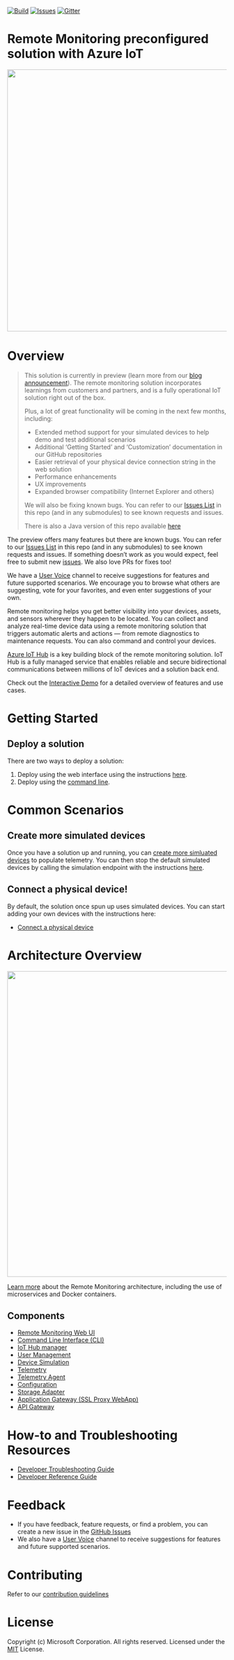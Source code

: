 [![Build][build-badge]][build-url]
[![Issues][issues-badge]][issues-url]
[![Gitter][gitter-badge]][gitter-url]

Remote Monitoring preconfigured solution with Azure IoT
========
<div align="center">
<img src="https://user-images.githubusercontent.com/3317135/31798657-c75aaaec-b4e9-11e7-9835-dea95cb5316d.png" width="600" height="auto"/>
</div>

Overview
========
> This solution is currently in preview (learn more from our
> [blog announcement](https://azure.microsoft.com/en-in/blog/the-next-generation-of-azure-iot-suite-accelerates-iot-solutions/)). 
> The remote monitoring solution incorporates learnings from customers
> and partners, and is a fully operational IoT solution right out of the
> box. 
>
> Plus, a lot of great functionality will be coming in the next few 
> months, including:
>
> * Extended method support for your simulated devices to help demo and test additional scenarios
> * Additional ‘Getting Started’ and ‘Customization’ documentation in our GitHub repositories 
> * Easier retrieval of your physical device connection string in the web solution
> * Performance enhancements
> * UX improvements
> * Expanded browser compatibility (Internet Explorer and others)
>
> We will also be fixing known bugs. You can refer to our
> [Issues List](https://github.com/Azure/azure-iot-pcs-remote-monitoring-dotnet/issues)
> in this repo (and in any submodules) to see known requests and issues. 
>
> There is also a Java version of this repo available [here](https://github.com/Azure/azure-iot-pcs-remote-monitoring-java)

The preview offers many features but there are known bugs. You can refer to our
[Issues List](issues) in this repo (and in any submodules) to see known requests 
and issues. If something doesn’t work as you would expect, feel free to submit new
[issues](https://github.com/Azure/azure-iot-pcs-remote-monitoring-dotnet/issues). 
We also love PRs for fixes too!

We have a [User Voice](https://feedback.azure.com/forums/321918-azure-iot)
channel to receive suggestions for features and future supported scenarios.
We encourage you to browse what others are suggesting, vote for your favorites,
and even enter suggestions of your own.

Remote monitoring helps you get better visibility into your devices, assets, and
sensors wherever they happen to be located. You can collect and analyze real-time
device data using a remote monitoring solution that triggers automatic alerts and
actions — from remote diagnostics to maintenance requests. You can also command and
control your devices.

[Azure IoT Hub][iot-hub]
is a key building block of the remote monitoring solution. IoT Hub is a fully
managed service that enables reliable and secure bidirectional communications between
millions of IoT devices and a solution back end.

Check out the [Interactive Demo](http://dev-azureiotclicks01.azurewebsites.net/demos/remotemonitoring)
for a detailed overview of features and use cases.

Getting Started
===============

## Deploy a solution
There are two ways to deploy a solution:
1) Deploy using the web interface using the instructions [here](https://docs.microsoft.com/azure/iot-suite/iot-suite-remote-monitoring-deploy).
2) Deploy using the [command line](https://docs.microsoft.com/azure/iot-suite/iot-suite-remote-monitoring-deploy-cli).

Common Scenarios
================
## Create more simulated devices
Once you have a solution up and running, you can [create more simluated devices](https://docs.microsoft.com/azure/iot-suite/iot-suite-remote-monitoring-test) to populate telemetry. You can then stop the default simulated devices by calling the simulation endpoint with the instructions [here](https://github.com/Azure/device-simulation-dotnet/wiki/%5BAPI-Specifications%5D-Simulations#stop-simulation).

## Connect a physical device!
By default, the solution once spun up uses simulated devices. You can start adding your
own devices with the instructions here: 
* [Connect a physical device](https://docs.microsoft.com/azure/iot-suite/iot-suite-connecting-devices-node)

Architecture Overview
=====================
<div align="center">
<img src="https://user-images.githubusercontent.com/3317135/31914374-44a4be80-b7ff-11e7-86b2-19845ab65d7a.png" width="700" height="auto"/>
</div>

[Learn more](https://docs.microsoft.com/azure/iot-suite/iot-suite-remote-monitoring-sample-walkthrough) about the Remote Monitoring architecture, including the use of microservices and Docker containers.

## Components
* [Remote Monitoring Web UI](https://github.com/Azure/pcs-remote-monitoring-webui)
* [Command Line Interface (CLI)](https://github.com/Azure/pcs-cli)
* [IoT Hub manager](https://github.com/Azure/iothub-manager-java)
* [User Management](https://github.com/Azure/pcs-auth-dotnet)
* [Device Simulation](https://github.com/Azure/device-simulation-java)
* [Telemetry](https://github.com/Azure/device-telemetry-java)
* [Telemetry Agent](https://github.com/Azure/telemetry-agent-java)
* [Configuration](https://github.com/azure/pcs-config-java)
* [Storage Adapter](https://github.com/azure/pcs-storage-adapter-java)
* [Application Gateway (SSL Proxy WebApp)](https://github.com/Azure/reverse-proxy-dotnet)
* [API Gateway](https://github.com/Azure/azure-iot-pcs-remote-monitoring-dotnet/tree/master/reverse-proxy)

How-to and Troubleshooting Resources
====================================
* [Developer Troubleshooting Guide](https://github.com/Azure/azure-iot-pcs-remote-monitoring-dotnet/wiki/Developer-Troubleshooting-Guide)
* [Developer Reference Guide](https://github.com/Azure/azure-iot-pcs-remote-monitoring-dotnet/wiki/Developer-Reference-Guide#running-all-pcs-microservices-locally)

Feedback
========
* If you have feedback, feature requests, or find a problem, you can create
  a new issue in the [GitHub Issues](issues)
* We also have a [User Voice](https://feedback.azure.com/forums/321918-azure-iot) channel to receive suggestions for features and future supported scenarios.

Contributing
============
Refer to our [contribution guidelines](docs/CONTRIBUTING.md)

License
=======
Copyright (c) Microsoft Corporation. All rights reserved.
Licensed under the [MIT](LICENSE) License.

[build-badge]: https://img.shields.io/travis/Azure/azure-iot-pcs-remote-monitoring-dotnet.svg
[build-url]: https://travis-ci.org/Azure/azure-iot-pcs-remote-monitoring-dotnet
[issues-badge]: https://img.shields.io/github/issues/azure/azure-iot-pcs-remote-monitoring-dotnet.svg
[issues-url]: https://github.com/azure/azure-iot-pcs-remote-monitoring-dotnet/issues
[gitter-badge]: https://img.shields.io/gitter/room/azure/iot-solutions.js.svg
[gitter-url]: https://gitter.im/Azure/iot-solutions
[azure-active-directory]: https://azure.microsoft.com/services/active-directory/
[iot-hub]: https://azure.microsoft.com/services/iot-hub/
[cosmos-db]: https://azure.microsoft.com/services/cosmos-db/
[container-service]: https://azure.microsoft.com/services/container-service/
[storage-account]: https://docs.microsoft.com/azure/storage/common/storage-introduction#types-of-storage-accounts
[virtual-machines]: https://azure.microsoft.com/services/virtual-machines/
[web-application]: https://azure.microsoft.com/services/app-service/web/
[draw-io-map]: https://www.draw.io/?lightbox=1&edit=_blank&layers=1&nav=1#R7V1rc9o4F%2F41mdn9YMbynY%2BUNLvdabqdTd7Z3U8ZYQtQYyxeW0DSX7%2BSb9iSIAZsA23S6SQ%2BvuscPXrORfKNOV68%2FBbD5fyeBCi8MfTg5ca8vTEMwwGA%2FeKS11wCLCeTzGIcZDJ9K3jA31EmBIV0hQOU5LJMRAkJKV7WhT6JIuTTmgzGMdnUD5uSMKgJlnCGao%2FBBQ8%2BDJF02N84oPNM6tmVo39HeDYv7gz0fM8E%2Bs%2BzmKyi%2FH4RiVC2ZwGLy%2BSHJnMYkE1FZH68MccxITT7a%2FEyRiFv13qL3e3YWz5yjCKqOOF%2FCYr%2FnHzjrWXoIZwwlaUHZaeFOHrOtueU8kYe8RONuxmm89Vk4JMF2xh9X8Xsbe4g%2F61hQrWln2gxWhCKtAWJMCUxjmbaN7iG2WWLhzMcq3zD8skT%2Blq0N2uLJf8TL1LFfEh%2Fj5JlpludSWCxMcUviF31wxrFFDONfeav8pUkmGISsf0TQil72u0BoxDP%2BA5KlsWV2Vb9NTEdrEiMZiQaoGDFBMlrQhF%2F5ykOmSGyI%2Fh5PvTnvAESbilPlDxZjv708mRy7d%2Fxt9ZCMiMak74w2WAZzdgdpySid3CBQ94ZHuGcLCCTytrKFcgfG71URHmj%2FYbIAtH4lR2S79UcNzelvJtpppkLNlujdexMNK%2FYq5VrHebdZFZee2sv7I9cU8VmxYL6tqiA0Aix29zRGPHjF5CpJ2Z%2FxIi1V4K0ZUxeXgWbs82Ltjl%2FRaLZ%2F1fMpPLG2Cw1hmeUG4Rxt1qGBAbc8gwduOyXzlUTzXD0khpZ58Zl6%2FbArpuXDdxCVDUwUzYw22rDwCSMc%2FNbrWG4QlVjq6h1M8cUPSyhz7c3bHxi7TGnC26bYGeDcWk%2BCgGPb%2BMwHJOQxOk1zZF7e3s3ZvKExuQZVfY46Q%2FbE8Bkzm0kvUkL7Q8cq974ngWkpjd0V2570xoe3PhSSxvDt1saBWzMzDdJTOfMKiMYftxKP%2FireF02Sjoqplt6XSXoBdN%2FKn%2F%2Fyw9hhsa2IvbY%2F%2BRnpBvbfd8Qpa%2B5zuCKEibaPsRnwjteqfBCtfbhPSYhq9jPXzhvAgrjGSoaOxPxptir1RiFkOJ1nV6coiDTeVdQEwVZZ1OQ%2B66gJgpyzqYg711BTRQEzoZxNrh0DSWsoeiIO5xMlPp6uewO87fKTwmKI%2FwQJgn2M2F%2BCLgYRRe8oXNF73IcRl8%2FMcFvkKINZOc7IXuwDxNG850Z%2F%2BuXlP3%2BenMh7kWlbWTnYmtnXG8NOOkJaj2E1JsCq7QLSl1hlaCIUFRZpaMfrOYmjB4UDLa3Lu1eWJ%2BWXIpx%2BtPIVbFFx0PwW6bTqeH7TSHBVGC%2FbreNCemprPF4Dy8PWBIc0aRy5a9cUDFcUIxCheEC06yaXoMzbEew1ewhtpZbvs0hmMXlMlTdw4i5%2FIvUlRf3HYFfHLWYDc1LoKoC0f4ox4UCkTE0BH16hgxEpgqI7E6AqLjVaVzjCHrR7thfQ8Z9KNcIESwZEdzW2aC6%2F4KC%2FBUG4nhCTCl7qvw0Qfd7u7I8CFn6Ebp%2BH4TSy9p6vl05W09%2FWh2cFKbYweDU1DOxJLD4RB6Z4PfVZNdgEEsmdi3Q7AydhtB8OEeUcdhoA4eb9c12ofc4D7KR8Tvnw2HNNMQsgCuoOXtSCYgVkC4yMsvsDNJ179IgvYaF14PvmcWfAt0K6%2B0Punfx9lu0xuwBJbB%2BwIsVvyOJjuDpQXpRLSmvoSTszg9B2JWRg5ZGhQOSzY8oRNvL7VRXQPxksMB%2BTBIypbnaUKStkiI8xHP8hGpzPoIXf2lMoWkpirZAScIG8YRnaFlnWvmCTr0r1Kmhi3h8GSr9c8RcXUPumsuYrJku4uRQn7qR8qHPYUYLcMweiPB34d0ZhQxD5Z3a2uAxQUp8EiYawYFfN4dh3%2BYA84IDn5kDo5rd2AcoXLC37ENkCC356Ara3fMg377DvosxuI3JIVDE7cxuwnYyO%2FS8uolIlR8tUjpwFi%2F9R6RtJzskKpvrKlYsG91Q8EhKB%2FUNozsi6uwK5g3ejDoLZ5wWdZY7gVwBNSbRFM9WcYW0Xjz1kOmkYXudcY%2FdhYoZj0iWMCqYROEX6GXUJjuGV31WDuuKbXL3YVEmDzTCmnSN0abOLjIbu3a26YKGbKKj1KOp6krJgjAd6bc8jAcXvK2iSbJMWyCzgwCvCxsYM3CHURBDdsJHhvQU%2Bw8Ixv6cbace4SOcMJ0YY5mvPuIFtzH2iBglFROrXF1xQ0T9wa6Dr6LbSzZgmsNmNgAM72AjkKO2Z%2BCPeQSw4BS1wXcbHPz3YGJQ4SFbllGlIqBORXKysuUh%2BumKr9WTOEOZEnhtE4LGmrb71%2FTPUjlkKlIxpfb7V3WZ5%2B%2ByE8tuwXukt6FpXE4JSXHJYvCx8tqj3WRePKNtMu92X%2FxUN91LSC2XyeFsTzG%2F7oDJGfVks3XL%2F%2B0ZWPVTzLf9osgdxmYYgudoipUu7YVSTBURkujm6GHUmJqqXKm3PKgrJrJaUa1UYoltyES2pTpKxZDXIZv5ScY1m%2F%2FbP8Q3wwy7vyFPkZwfDpzKjw2EyJjhGvUD6nfYkbk%2FYmgVJqIW1H%2FP0Cqc0fLQasoOwAMlMZ%2BHKTnjowAu6fXU54jQY3RYwi1PyWilTPLkoPxFek%2B7oNNoXm%2Bp8KF7S%2BWIE05NIFyjzVSO9T6AtZXL2d1Ljra5HgcwU0ggmoaQy2lvjBJxM09B7BmjhDNad%2F%2Bc3nuB8WN7gDtDccfDb391luJiHh5o1BOOsLziRSujeKWOSpGvGIUwXiTpLv2vVboiynWQJSnPaBbzsvsoZrblSfp5qSAzl0ydckuyV6P15mLH4u9pLinrmznWsaPtDzc2N3ze%2FZK8QW8U1UDqdUmYO%2B7jaPaY9lTNqivGVNT1G7Zn3w67VBgoTLNc9mIos1vDUujLakNfDebshzjHyyp0pSuApMVh2YIwTLdcXlXiEsWYPRBXxy1fJWrCcPfrVqZQKrsGv9m4XONKSNmYikkVAUTe1FeBruN7aDLll%2BVap7x9Xb1TVYoT8Mrls6pdT6FJrw1Vlh7Qz5rx2T3qNuObjUbMkijW2CM4XzJIl%2F3%2BWwxnEeHZeZ7ZZw0SpjWc1zKCie6%2Bp5iM05K3v6tO5h4x%2Bwry4X9MFgsYFVt%2FkMnOctytUqqveL31Kp689lWf9SpA78FpBjdvuAvHFxv0BVy7M18NIU1VT9vXMkJvTVfRHzc46qYAXq5HI4yzpFWFSWWxDLFvX%2BP0c6lvO5Yihtpn3wayR%2FaZzJKGmbY%2F7x8yOB4tl5%2BiJH3cdPtrzB9vjlY5XAsVZH3k405gGicodCgvltfWTAVFTe7wDFTzeujk3hni%2BxmzGB5qhOAK%2FO4riW9Z%2B%2FNxQ9c7Ih8nz6Q1hVoBxgCN%2BqUOLoE%2FJZzv9rhQ17knbZ%2BWGu4rnGjrA7PyY3liYtiz2jBEBrzCfQ66TYsZJU%2Bu5q4syXCZITbD2mmXrYyJAkh4itWhla5jgS5tLOm2XIasVbKpKXuWdvsbTTL6cszybrVV2pRTrkE2ZejKaKrmDC9tubbh%2B7KzMtCDoQLpjZ4oh%2Be4NQiuG4ylO7W9DbOriuqAoa1C8qb36ZCO7F%2BZTf%2FE8XkKVWs9%2FPIXgj49BnHUy0hu0GSFReC5xrla21D95QDP%2B2q9KuBxZeAp0ahz6HFNZx8m2JZXwwRhsZ%2Fm0GN6exDujbu0SDGHcozmPo2p8Tma15DJ7QYrTJGkeIWgihVFGrfGM53dJtf4QwV6g4rE95xt4wWCbTH%2F3mfStoxitLTo5p4JIYeg9bFTInUgo%2FPZvkdgHJU%2BOjhjdMhIWF8dsuWGLkPC52hqOR7G66sYh1xIOrhQBigVTnnFRfoonCqVp2xBkcejKKg4Dh03btsf%2BtFcT6yT6bWljQbj57k%2FlbU3f1ku3p%2BeyyVZFpMJfRKjQbLu9ENZX%2BCXmvrK7Yr2SlmtYO3wKJtCew0i75epvURD16y9UtjKOjTdBSDyj6jsDECc2zg2m80gLS9C%2BRvmn8AbJcnWLNhvz0LmBBmWZnsTX7OGQ18bBrauTT3d84DtTQGA5eGdhkZ0T%2Founi6vYmKqvsx2eI9XxEZ2WdEDCVd5nH38%2BdORNuWHkv1cZeRcGlSBpaje6i6A1XJXV6hl%2F4qj5%2B7Wa3YI8wLQYIOfMRxExCfkGaNBhvUBWlcRP%2BD%2FOeg%2Fvi5R4sd4SZ%2FKb1ym6R2cpIZ9x4g6SthD3%2FkTdkvGs22gGyYwTQs43WZibCGzWXx%2FpNbnPUWfP3zdogPM6a90CGCy%2B0p9lj748vHxCENr%2BpWkmh06%2Bl47vBZ4sBQQfgZ4UOvzj%2FJ7yp1%2FpvkaK3VlbSqXFbsKsD%2BuDxoXPRak0gGe8Hdlm9%2F%2B%2BPL1g11S%2FydO8596%2BaSxY4tLrAzlRScL06mB%2BLANM5G9N6dBNv3c2uMEnXlwzyjOTZVdLhu10RSuQj6cF99IZ3ZKnoprP4U8GNe5TkFR6bnNPsjRE9V8MTFRdJT77TSYMHZuBT6vJihmHQ0lA0yqtGsK15h5W92rSJzjrUoQFbmg1vNDToPE8blVlCD0nCJg1sNKDd3ybuaTJP3iu%2BYAb%2BzefgT6SKue0Ln%2BPLGOTDEl0wStUF9ZfW6D8OQJaYymqYqd7fjmGpjtV3weWoKXzzh%2BoDGCzLz0EXu113w63C%2Bjh9Gvb03gyt%2FrymihNCdAuUZXj5M8DPcY033%2FJlEXK1Uackftb9ETUBhiGUA8ujbGFa5kdbQSvqWLBWFvrfAln3HS6ik8DkQIrR7OoGV%2BTwKOcx%2F%2FAw%3D%3D
